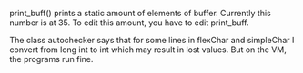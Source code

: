 print_buff() prints a static amount of elements of buffer. 
Currently this number is at 35. To edit this amount, 
you have to edit print_buff.

The class autochecker says that for some lines in flexChar
and simpleChar I convert from long int to int which may 
result in lost values. But on the VM, the programs run fine.
